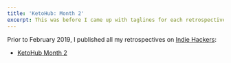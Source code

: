```yaml
---
title: 'KetoHub: Month 2'
excerpt: This was before I came up with taglines for each retrospective.
---
```


Prior to February 2019, I published all my retrospectives on [Indie Hackers](https://www.indiehackers.com):

* [KetoHub Month 2](https://www.indiehackers.com/forum/ketohub-month-2-report-1229ddb803)
